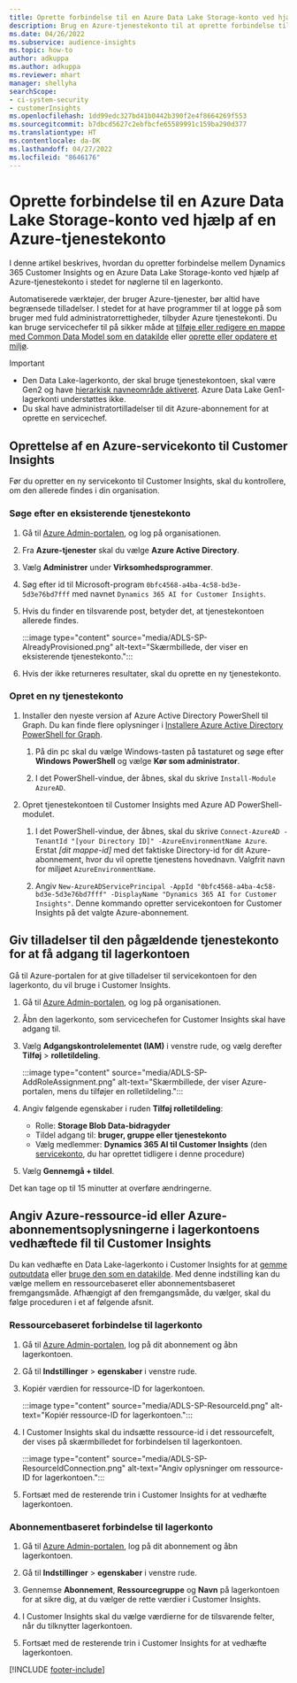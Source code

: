 ```yaml
---
title: Oprette forbindelse til en Azure Data Lake Storage-konto ved hjælp af en tjenestekonto
description: Brug en Azure-tjenestekonto til at oprette forbindelse til din egen Data Lake.
ms.date: 04/26/2022
ms.subservice: audience-insights
ms.topic: how-to
author: adkuppa
ms.author: adkuppa
ms.reviewer: mhart
manager: shellyha
searchScope:
- ci-system-security
- customerInsights
ms.openlocfilehash: 1dd99edc327bd41b0442b390f2e4f8664269f553
ms.sourcegitcommit: b7dbcd5627c2ebfbcfe65589991c159ba290d377
ms.translationtype: HT
ms.contentlocale: da-DK
ms.lasthandoff: 04/27/2022
ms.locfileid: "8646176"
---
```

# <a name="connect-to-an-azure-data-lake-storage-account-by-using-an-azure-service-principal"></a>Oprette forbindelse til en Azure Data Lake Storage-konto ved hjælp af en Azure-tjenestekonto

I denne artikel beskrives, hvordan du opretter forbindelse mellem Dynamics 365 Customer Insights og en Azure Data Lake Storage-konto ved hjælp af Azure-tjenestekonto i stedet for nøglerne til en lagerkonto. 

Automatiserede værktøjer, der bruger Azure-tjenester, bør altid have begrænsede tilladelser. I stedet for at have programmer til at logge på som bruger med fuld administratorrettigheder, tilbyder Azure tjenestekonti. Du kan bruge servicechefer til på sikker måde at [tilføje eller redigere en mappe med Common Data Model som en datakilde](connect-common-data-model.md) eller [oprette eller opdatere et miljø](create-environment.md).

> [!IMPORTANT]
> - Den Data Lake-lagerkonto, der skal bruge tjenestekontoen, skal være Gen2 og have [hierarkisk navneområde aktiveret](/azure/storage/blobs/data-lake-storage-namespace). Azure Data Lake Gen1-lagerkonti understøttes ikke.
> - Du skal have administratortilladelser til dit Azure-abonnement for at oprette en servicechef.

## <a name="create-an-azure-service-principal-for-customer-insights"></a>Oprettelse af en Azure-servicekonto til Customer Insights

Før du opretter en ny servicekonto til Customer Insights, skal du kontrollere, om den allerede findes i din organisation.

### <a name="look-for-an-existing-service-principal"></a>Søge efter en eksisterende tjenestekonto

1. Gå til [Azure Admin-portalen](https://portal.azure.com), og log på organisationen.

2. Fra **Azure-tjenester** skal du vælge **Azure Active Directory**.

3. Vælg **Administrer** under **Virksomhedsprogrammer**.

4. Søg efter id til Microsoft-program `0bfc4568-a4ba-4c58-bd3e-5d3e76bd7fff` med navnet `Dynamics 365 AI for Customer Insights`.

5. Hvis du finder en tilsvarende post, betyder det, at tjenestekontoen allerede findes. 
   
   :::image type="content" source="media/ADLS-SP-AlreadyProvisioned.png" alt-text="Skærmbillede, der viser en eksisterende tjenestekonto.":::
   
6. Hvis der ikke returneres resultater, skal du oprette en ny tjenestekonto.

### <a name="create-a-new-service-principal"></a>Opret en ny tjenestekonto

1. Installer den nyeste version af Azure Active Directory PowerShell til Graph. Du kan finde flere oplysninger i [Installere Azure Active Directory PowerShell for Graph](/powershell/azure/active-directory/install-adv2).

   1. På din pc skal du vælge Windows-tasten på tastaturet og søge efter **Windows PowerShell** og vælge **Kør som administrator**.
   
   1. I det PowerShell-vindue, der åbnes, skal du skrive `Install-Module AzureAD`.

2. Opret tjenestekontoen til Customer Insights med Azure AD PowerShell-modulet.

   1. I det PowerShell-vindue, der åbnes, skal du skrive `Connect-AzureAD -TenantId "[your Directory ID]" -AzureEnvironmentName Azure`. Erstat *[dit mappe-id]* med det faktiske Directory-id for dit Azure-abonnement, hvor du vil oprette tjenestens hovednavn. Valgfrit navn for miljøet `AzureEnvironmentName`.
  
   1. Angiv `New-AzureADServicePrincipal -AppId "0bfc4568-a4ba-4c58-bd3e-5d3e76bd7fff" -DisplayName "Dynamics 365 AI for Customer Insights"`. Denne kommando opretter servicekontoen for Customer Insights på det valgte Azure-abonnement. 

## <a name="grant-permissions-to-the-service-principal-to-access-the-storage-account"></a>Giv tilladelser til den pågældende tjenestekonto for at få adgang til lagerkontoen

Gå til Azure-portalen for at give tilladelser til servicekontoen for den lagerkonto, du vil bruge i Customer Insights.

1. Gå til [Azure Admin-portalen](https://portal.azure.com), og log på organisationen.

1. Åbn den lagerkonto, som servicechefen for Customer Insights skal have adgang til.

1. Vælg **Adgangskontrolelementet (IAM)** i venstre rude, og vælg derefter **Tilføj** > **rolletildeling**.

   :::image type="content" source="media/ADLS-SP-AddRoleAssignment.png" alt-text="Skærmbillede, der viser Azure-portalen, mens du tilføjer en rolletildeling.":::

1. Angiv følgende egenskaber i ruden **Tilføj rolletildeling**:
   - Rolle: **Storage Blob Data-bidragyder**
   - Tildel adgang til: **bruger, gruppe eller tjenestekonto**
   - Vælg medlemmer: **Dynamics 365 AI til Customer Insights** (den [servicekonto](#create-a-new-service-principal), du har oprettet tidligere i denne procedure)

1.  Vælg **Gennemgå + tildel**.

Det kan tage op til 15 minutter at overføre ændringerne.

## <a name="enter-the-azure-resource-id-or-the-azure-subscription-details-in-the-storage-account-attachment-to-customer-insights"></a>Angiv Azure-ressource-id eller Azure-abonnementsoplysningerne i lagerkontoens vedhæftede fil til Customer Insights

Du kan vedhæfte en Data Lake-lagerkonto i Customer Insights for at [gemme outputdata](manage-environments.md) eller [bruge den som en datakilde](connect-dataverse-managed-lake.md). Med denne indstilling kan du vælge mellem en ressourcebaseret eller abonnementsbaseret fremgangsmåde. Afhængigt af den fremgangsmåde, du vælger, skal du følge proceduren i et af følgende afsnit.

### <a name="resource-based-storage-account-connection"></a>Ressourcebaseret forbindelse til lagerkonto

1. Gå til [Azure Admin-portalen](https://portal.azure.com), log på dit abonnement og åbn lagerkontoen.

1. Gå til **Indstillinger** > **egenskaber** i venstre rude.

1. Kopiér værdien for ressource-ID for lagerkontoen.

   :::image type="content" source="media/ADLS-SP-ResourceId.png" alt-text="Kopiér ressource-ID for lagerkontoen.":::

1. I Customer Insights skal du indsætte ressource-id i det ressourcefelt, der vises på skærmbilledet for forbindelsen til lagerkontoen.

   :::image type="content" source="media/ADLS-SP-ResourceIdConnection.png" alt-text="Angiv oplysninger om ressource-ID for lagerkontoen.":::   

1. Fortsæt med de resterende trin i Customer Insights for at vedhæfte lagerkontoen.

### <a name="subscription-based-storage-account-connection"></a>Abonnementbaseret forbindelse til lagerkonto

1. Gå til [Azure Admin-portalen](https://portal.azure.com), log på dit abonnement og åbn lagerkontoen.

1. Gå til **Indstillinger** > **egenskaber** i venstre rude.

1. Gennemse **Abonnement**, **Ressourcegruppe** og **Navn** på lagerkontoen for at sikre dig, at du vælger de rette værdier i Customer Insights.

1. I Customer Insights skal du vælge værdierne for de tilsvarende felter, når du tilknytter lagerkontoen.

1. Fortsæt med de resterende trin i Customer Insights for at vedhæfte lagerkontoen.


[!INCLUDE [footer-include](includes/footer-banner.md)]